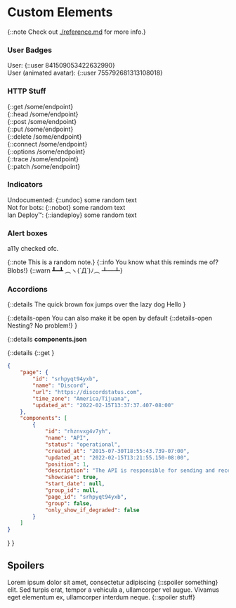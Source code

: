 # Custom Elements

{::note Check out [./reference.md](./reference.md) for more info.}

### User Badges

User: {::user 841509053422632990}\
User (animated avatar): {::user 755792681313108018}

### HTTP Stuff

{::get /some/endpoint}\
{::head /some/endpoint}\
{::post /some/endpoint}\
{::put /some/endpoint}\
{::delete /some/endpoint}\
{::connect /some/endpoint}\
{::options /some/endpoint}\
{::trace /some/endpoint}\
{::patch /some/endpoint}

### Indicators

Undocumented: {::undoc} some random text\
Not for bots: {::nobot} some random text\
Ian Deploy™: {::iandeploy} some random text

### Alert boxes

a11y checked ofc.

{::note This is a random note.}
{::info You know what this reminds me of? Blobs!}
{::warn ┻━┻ ︵ヽ(\`Д´)ﾉ︵﻿ ┻━┻}

### Accordions

{::details 
The quick brown fox jumps over the lazy dog<summ>
Hello
}

{::details-open 
You can also make it be open by default
{::details-open Nesting? No problem!}
}

{::details 
**components.json**<summ>

{::details 
{::get }<summ>
```json
{
    "page": {
        "id": "srhpyqt94yxb",
        "name": "Discord",
        "url": "https://discordstatus.com",
        "time_zone": "America/Tijuana",
        "updated_at": "2022-02-15T13:37:37.407-08:00"
    },
    "components": [
        {
            "id": "rhznvxg4v7yh",
            "name": "API",
            "status": "operational",
            "created_at": "2015-07-30T18:55:43.739-07:00",
            "updated_at": "2022-02-15T13:21:55.150-08:00",
            "position": 1,
            "description": "The API is responsible for sending and receiving messages, and general operations on the platform. If this is down, chances are you'll have trouble connecting and/or sending messages.",
            "showcase": true,
            "start_date": null,
            "group_id": null,
            "page_id": "srhpyqt94yxb",
            "group": false,
            "only_show_if_degraded": false
        }
    ]
}
```
}
}

## Spoilers

Lorem ipsum dolor sit amet, consectetur adipiscing {::spoiler something} elit. Sed turpis erat, tempor a vehicula a, ullamcorper vel augue. Vivamus eget elementum ex, ullamcorper interdum neque. {::spoiler stuff}
